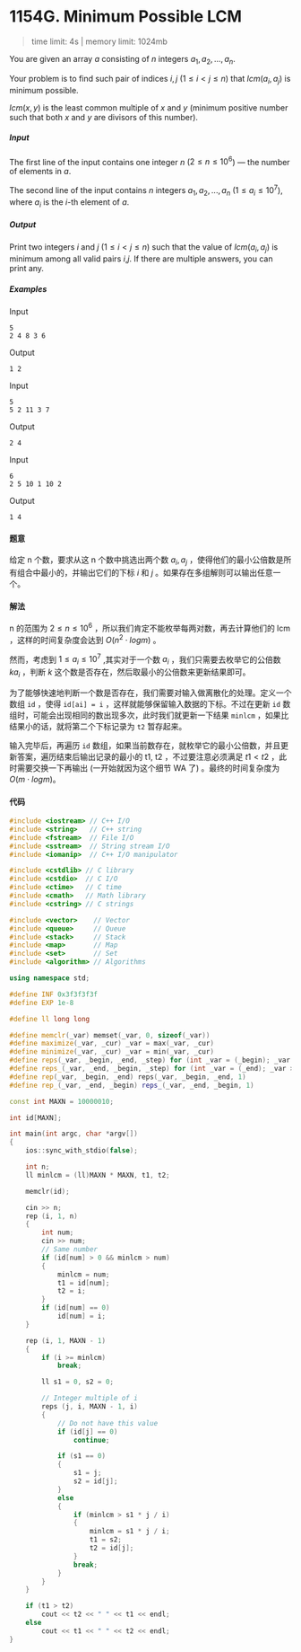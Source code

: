 # 1154G. Minimum Possible LCM

> time limit: 4s | memory limit: 1024mb

You are given an array $a$ consisting of $n$ integers $a_1,a_2,...,a_n$.

Your problem is to find such pair of indices $i,j$ ($1 \leq i < j \leq n$) that $lcm(a_i,a_j)$ is minimum possible.

$lcm(x,y)$ is the least common multiple of $x$ and $y$ (minimum positive number such that both $x$ and $y$ are divisors of this number).

##### Input

The first line of the input contains one integer $n$ ($2 \leq n \leq 10^6$) — the number of elements in $a$.

The second line of the input contains $n$ integers $a_1,a_2,...,a_n$ ($1 \leq a_i \leq 10^7$), where $a_i$ is the $i$-th element of $a$.

##### Output

Print two integers $i$ and $j$ ($1 \leq i < j \leq n$) such that the value of $lcm(a_i,a_j)$ is minimum among all valid pairs $i$,$j$. If there are multiple answers, you can print any.

##### Examples

Input
```text
5
2 4 8 3 6
```
Output
```text
1 2
```

Input
```text
5
5 2 11 3 7
```
Output
```text
2 4
```

Input
```text
6
2 5 10 1 10 2
```
Output
```text
1 4
```

#### 题意

给定 n 个数，要求从这 n 个数中挑选出两个数 $a_i, a_j$ ，使得他们的最小公倍数是所有组合中最小的，并输出它们的下标 $i$ 和 $j$ 。如果存在多组解则可以输出任意一个。

#### 解法

n 的范围为 $2 \leq n \leq 10^6$ ，所以我们肯定不能枚举每两对数，再去计算他们的 lcm ，这样的时间复杂度会达到 $O(n^2 \cdot logm)$ 。

然而，考虑到 $1 \leq a_i \leq 10^7$ ,其实对于一个数 $a_i$ ，我们只需要去枚举它的公倍数 $ka_i$ ，判断 $k$ 这个数是否存在，然后取最小的公倍数来更新结果即可。

为了能够快速地判断一个数是否存在，我们需要对输入做离散化的处理。定义一个数组 `id` ，使得 `id[ai] = i` ，这样就能够保留输入数据的下标。不过在更新 `id` 数组时，可能会出现相同的数出现多次，此时我们就更新一下结果 `minlcm` ，如果比结果小的话，就将第二个下标记录为 `t2` 暂存起来。

输入完毕后，再遍历 `id` 数组，如果当前数存在，就枚举它的最小公倍数，并且更新答案，遍历结束后输出记录的最小的 t1, t2 ，不过要注意必须满足 $t1 < t2$ ，此时需要交换一下再输出 (一开始就因为这个细节 WA 了) 。最终的时间复杂度为 $O(m \cdot logm)$。

#### 代码

```cpp
#include <iostream> // C++ I/O
#include <string>   // C++ string
#include <fstream>  // File I/O
#include <sstream>  // String stream I/O
#include <iomanip>  // C++ I/O manipulator

#include <cstdlib> // C library
#include <cstdio>  // C I/O
#include <ctime>   // C time
#include <cmath>   // Math library
#include <cstring> // C strings

#include <vector>    // Vector
#include <queue>     // Queue
#include <stack>     // Stack
#include <map>       // Map
#include <set>       // Set
#include <algorithm> // Algorithms

using namespace std;

#define INF 0x3f3f3f3f
#define EXP 1e-8

#define ll long long

#define memclr(_var) memset(_var, 0, sizeof(_var))
#define maximize(_var, _cur) _var = max(_var, _cur)
#define minimize(_var, _cur) _var = min(_var, _cur)
#define reps(_var, _begin, _end, _step) for (int _var = (_begin); _var <= (_end); _var += (_step))
#define reps_(_var, _end, _begin, _step) for (int _var = (_end); _var >= (_begin); _var -= (_step))
#define rep(_var, _begin, _end) reps(_var, _begin, _end, 1)
#define rep_(_var, _end, _begin) reps_(_var, _end, _begin, 1)

const int MAXN = 10000010;

int id[MAXN];

int main(int argc, char *argv[])
{
	ios::sync_with_stdio(false);

	int n;
	ll minlcm = (ll)MAXN * MAXN, t1, t2;

	memclr(id);

	cin >> n;
	rep (i, 1, n)
	{
		int num;
		cin >> num;
		// Same number
		if (id[num] > 0 && minlcm > num)
		{
			minlcm = num;
			t1 = id[num];
			t2 = i;
		}
		if (id[num] == 0)
			id[num] = i;
	}

	rep (i, 1, MAXN - 1)
	{
		if (i >= minlcm)
			break;

		ll s1 = 0, s2 = 0;

		// Integer multiple of i
		reps (j, i, MAXN - 1, i)
		{
			// Do not have this value
			if (id[j] == 0)
				continue;

			if (s1 == 0)
			{
				s1 = j;
				s2 = id[j];
			}
			else
			{
				if (minlcm > s1 * j / i)
				{
					minlcm = s1 * j / i;
					t1 = s2;
					t2 = id[j];
				}
				break;
			}
		}
	}

	if (t1 > t2)
		cout << t2 << " " << t1 << endl;
	else
		cout << t1 << " " << t2 << endl;
}
```